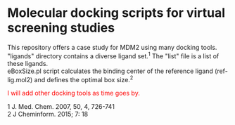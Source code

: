 # Molecular docking scripts for virtual screening studies

This repository offers a case study for MDM2 using many docking tools.  
"ligands" directory contains a diverse ligand set.<sup>1</sup> The "list" file is a list of these ligands.  
eBoxSize.pl script calculates the binding center of the reference ligand (ref-lig.mol2) and defines the optimal box size.<sup>2</sup>


<span style="color:red">I will add other docking tools as time goes by.</span>








1   J. Med. Chem. 2007, 50, 4, 726-741  
2   J Cheminform. 2015; 7: 18
